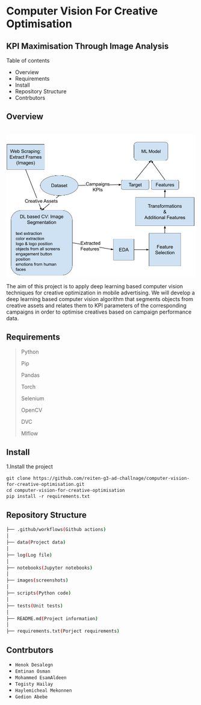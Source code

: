 # Computer Vision For Creative Optimisation
## KPI Maximisation Through Image Analysis

Table of contents

- Overview
- Requirements
- Install
- Repository Structure
- Contrbutors

## Overview

</br>
<img src="images/week11-flow-diagram_v3.png" name="">
<br/>

The aim of this project is to apply deep learning based computer vision techniques for creative optimization in mobile advertising. We will develop a deep learning based computer vision algorithm that segments objects from creative assets and relates them to KPI parameters of the corresponding campaigns in order to optimise creatives based on campaign performance data.

## Requirements
>Python
>
>Pip
>
>Pandas
>
>Torch
>
>Selenium
>
>OpenCV
>
>DVC
>
>Mlflow

## Install
1.Install the project
```
git clone https://github.com/reiten-g3-ad-challnage/computer-vision-for-creative-optimisation.git
cd computer-vision-for-creative-optimisation
pip install -r requirements.txt
```

## Repository Structure
```bash
├── .github/workflows(Github actions)
│   
├── data(Project data)
│   
├── log(Log file)
│
├── notebooks(Jupyter notebooks)
│
├── images(screenshots)
│
├── scripts(Python code)
│
├── tests(Unit tests)
│
├── README.md(Project information)
│
├── requirements.txt(Porject requirements)
```
## Contrbutors

- `Henok Desalegn`
- `Emtinan Osman`
- `Mohammed EsamAldeen`
- `Tegisty Hailay`
- `Haylemicheal Mekonnen ` 
- `Gedion Abebe`


